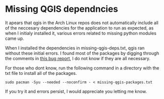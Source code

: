 # Missing QGIS dependncies

It apears that qgis in the Arch Linux repos does not automatically include all of the neccesary dependencies
for the application to run as expected, as when I initialy installed it, various errors related to missing
python modules came up.

When I installed the dependencies in missing-qgis-deps.txt, qgis ran without these initial errors.
I found most of the packages by digging through the comments in [this bug report](https://bugs.archlinux.org/task/77947?project=1&string=qgis), I do not
know if they are all necessary.

For those who dont know, run the following command in a directory with the txt file to install all of the packages.
```
sudo pacman -Syu --needed --noconfirm - < missing-qgis-packages.txt
```

If you try it and errors persist, I would appreciate you letting me know.
